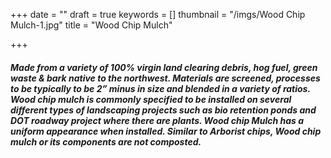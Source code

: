 +++
date = ""
draft = true
keywords = []
thumbnail = "/imgs/Wood Chip Mulch-1.jpg"
title = "Wood Chip Mulch"

+++
##### Made from a variety of 100% virgin land clearing debris, hog fuel, green waste & bark native to the northwest. Materials are screened, processes to be typically to be 2” minus in size and blended in a variety of ratios. Wood chip mulch is commonly specified to be installed on several different types of landscaping projects such as bio retention ponds and DOT roadway project where there are plants. Wood chip Mulch has a uniform appearance when installed. Similar to Arborist chips, Wood chip mulch or its components are not composted. 
